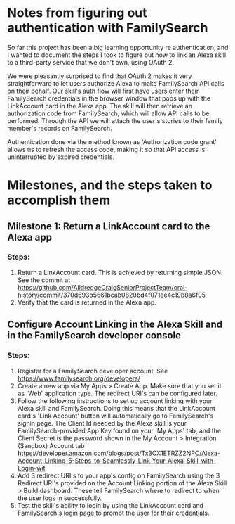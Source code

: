 # Notes from figuring out authentication with FamilySearch
So far this project has been a big learning opportunity re authentication, and I wanted to document the steps I took to figure out how to link an Alexa skill to a third-party service that we don't own, using OAuth 2.

We were pleasantly surprised to find that OAuth 2 makes it very straightforward to let users authorize Alexa to make FamilySearch API calls on their behalf.  Our skill's auth flow will first have users enter their FamilySearch credentials in the browser window that pops up with the LinkAccount card in the Alexa app.  The skill will then retrieve an authorization code from FamilySearch, which will allow API calls to be performed.  Through the API we will attach the user's stories to their family member's records on FamilySearch.

Authentication done via the method known as 'Authorization code grant' allows us to refresh the access code, making it so that API access is uninterrupted by expired credentials.

# Milestones, and the steps taken to accomplish them
## Milestone 1: Return a LinkAccount card to the Alexa app
### Steps:
1. Return a LinkAccount card.  This is achieved by returning simple JSON.  See the commit at https://github.com/AlldredgeCraigSeniorProjectTeam/oral-history/commit/370d693b5661bcab0820bd4f071ee4c19b8a6f05
2. Verify that the card is returned in the Alexa app.

## Configure Account Linking in the Alexa Skill and in the FamilySearch developer console
### Steps:
1. Register for a FamilySearch developer account.  See https://www.familysearch.org/developers/
2. Create a new app via My Apps > Create App.  Make sure that you set it as 'Web' application type.  The redirect URI's can be configured later.
3. Follow the following instructions to set up account linking with your Alexa skill and FamilySearch.  Doing this means that the LinkAccount card's 'Link Account' button will automatically go to FamilySearch's signin page. The Client Id needed by the Alexa skill is your FamilySearch-provided App Key found on your 'My Apps' tab, and the Client Secret is the password shown in the My Account > Integration (Sandbox) Account tab https://developer.amazon.com/blogs/post/Tx3CX1ETRZZ2NPC/Alexa-Account-Linking-5-Steps-to-Seamlessly-Link-Your-Alexa-Skill-with-Login-wit
4. Add 3 redirect URI's to your app's config on FamilySearch using the 3 Redirect URI's provided on the Account Linking portion of the Alexa Skill > Build dashboard.  These tell FamilySearch where to redirect to when the user logs in successfully.
5. Test the skill's ability to login by using the LinkAccount card and FamilySearch's login page to prompt the user for their credentials.
